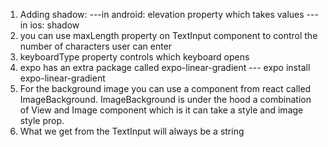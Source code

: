 1. Adding shadow:
   ---in android: elevation property which takes values
   ---in ios: shadow
2. you can use maxLength property on TextInput component to control the number of characters user can enter
3. keyboardType property controls which keyboard opens
4. expo has an extra package called expo-linear-gradient
   --- expo install expo-linear-gradient
5. For the background image you can use a component from react called ImageBackground. ImageBackground is under the hood a combination of View and Image component which is it can take a style and image style prop.
6. What we get from the TextInput will always be a string
